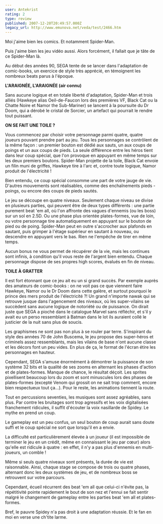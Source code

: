 ```yaml
---
user: Antekrist
rating: 2
type: review
published: 2007-12-20T20:49:57.000Z
legacy_url: http://www.emunova.net/veda/test/2466.htm
---
```

Moi j'aime bien les comics. Et notamment Spider-Man.  

Puis j'aime bien les jeu vidéo aussi. Alors forcément, il fallait que je tâte de ce Spider-Man là.  

Au début des années 90, SEGA tente de se lancer dans l'adaptation de comic-books, un exercice de style très apprécié, en témoignent les nombreux beats parus à l'époque.  

  

**L'ARAIGNÉE, L'ARAIGNÉE (air connu)**  

Sans aucune logique et en totale liberté d'adaptation, Spider-Man et trois alliés (Hawkeye alias Oeil-de-Faucon lors des premières VF, Black Cat ou la Chatte Noire et Namor the Sub-Mariner) se lancent à la poursuite du Dr Doom, qui a dérobé le cristal de Sorcier, un artefact qui pourrait le rendre tout puissant.  

  

**ON SE FAIT UNE TOILE ?**  

Vous commencez par choisir votre personnage parmi quatre, quatre joueurs pouvant prendre part au jeu. Tous les personnages se contrôlent de la même façon : un premier bouton est dédié aux sauts, un aux coups de poings et un aux coups de pieds. La seule différence entre les héros tient dans leur coup spécial, que l'on provoque en appuyant en même temps sur les deux premiers boutons. Spider-Man projette de la toile, Black Cat envoie un filin muni de griffes, Hawkeye tire à l'arc et, contre toute logique, Namor produit de l'électricité !  

Bien entendu, ce coup spécial consomme une part de votre jauge de vie. D'autres mouvements sont réalisables, comme des enchaînements pieds - poings, ou encore des coups de pieds sautés.  

Le jeu se découpe en quatre niveaux. Seulement chaque niveau se divise en plusieurs parties, qui peuvent être de deux types différents : une partie purement beat 'em all, où l'on affronte des vagues d'ennemis (ou les boss) sur un sol en 2.5D. Ou une phase plus orientée plates-formes, vue de loin, ou votre personnage tire automatiquement en appuyant sur le bouton de pied ou de poing. Spider-Man peut en outre s'accrocher aux plafonds en sautant, puis grimper à l'étage supérieur en sautant à nouveau, ou descendre en appuyant vers le bas. Rien ne l'empêche de tirer en même temps.  

Aucun bonus ne vous permet de récupérer de la vie, mais les continues sont infinis, à condition qu'il vous reste de l'argent bien entendu. Chaque personnage dispose de ses propres high scores, évalués en fin de niveau.  

  

**TOILE À GRATTER**  

Il est fort étonnant que ce jeu ait eu un si grand succès. Par exemple auprès des amateurs de comic-books : on ne voit pas ce que viennent faire Hawkeye, Namor ou le Dr Doom dans cette galère, et surtout pourquoi le prince des mers produit de l'électricité ?! Un grand n'importe nawak qui se retrouve jusque dans l'agencement des niveaux, où les super-vilains se succèdent sans aucune logique de notoriété ou de puissance. On dirait juste que SEGA a pioché dans le catalogue Marvel sans réfléchir, et s'il y avait eu un perso ressemblant à Batman dans le lot ils auraient collé le justicier de la nuit sans plus de soucis.  

Les graphismes ne sont pas non plus à se rouler par terre. S'inspirant du style des années 70 de John Buscema, le jeu propose des super-héros et criminels assez ressemblants, mais les vilains de base n'ont aucune classe et les décors font un peu vides. En plus de ça, le format de l'écran étire les personnages en hauteur.  

Cependant, SEGA s'amuse énormément à démontrer la puissance de son système 32 bits et la qualité de ses zooms en alternant les phases d'action et de plates-formes. Manque de chance, le résultat déçoit. Les sprites pixellisent beaucoup lors du zoom et sont minuscules lors des phases de plates-formes (excepté Venom qui grossit on ne sait trop comment, encore bien respectueux tout ça...). Pour le reste, les animations tiennent la route.  

Tout en percussions seventies, les musiques sont assez agréables, sans plus. Par contre les bruitages sont trop agressifs et les voix digitalisées franchement ridicules, il suffit d'écouter la voix nasillarde de Spidey. Le mythe en prend un coup.  

Le gameplay est un peu confus, un seul bouton de coup aurait sans doute suffi et le coup spécial ne sort que lorsqu'il en a envie.  

La difficulté est particulièrement élevée à un joueur (il est impossible de terminer le jeu en un crédit, même en connaissant le jeu par cœur) alors qu'elle est ridicule à quatre : en effet, il n'y a pas plus d'ennemis en multi-joueurs, un comble !  

Même si seuls quatre niveaux sont présents, la durée de vie est raisonnable. Ainsi, chaque stage se compose de trois ou quatre phases, alternant donc les deux systèmes de jeu, et de nombreux boss se retrouvent sur votre parcours.  

Cependant, écueil récurrent des beat 'em all que celui-ci n'évite pas, la répétitivité pointe rapidement le bout de son nez et l'ennui se fait sentir malgré le changement de gameplay entre les parties beat 'em all et plates-formes.  

  

Bref, le pauvre Spidey n'a pas droit à une adaptation réussie. Et le fan en moi en verse une ch'tite larme.